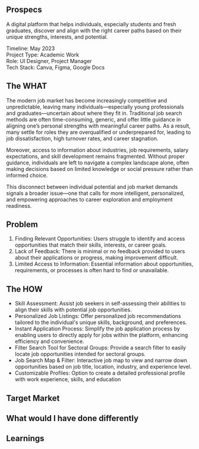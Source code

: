 ## Prospecs
A digital platform that helps individuals, especially students and fresh graduates, discover and align with the right career paths based on their unique strengths, interests, and potential.

Timeline: May 2023 <br>
Project Type: Academic Work <br>
Role: UI Designer, Project Manager <br>
Tech Stack: Canva, Figma, Google Docs <br>

## The WHAT
The modern job market has become increasingly competitive and unpredictable, leaving many individuals—especially young professionals and graduates—uncertain about where they fit in. Traditional job search methods are often time-consuming, generic, and offer little guidance in aligning one’s personal strengths with meaningful career paths. As a result, many settle for roles they are overqualified or underprepared for, leading to job dissatisfaction, high turnover rates, and career stagnation.

Moreover, access to information about industries, job requirements, salary expectations, and skill development remains fragmented. Without proper guidance, individuals are left to navigate a complex landscape alone, often making decisions based on limited knowledge or social pressure rather than informed choice.

This disconnect between individual potential and job market demands signals a broader issue—one that calls for more intelligent, personalized, and empowering approaches to career exploration and employment readiness.

## Problem
1. Finding Relevant Opportunities: Users struggle to identify and access opportunities that match their skills, interests, or career goals.
2. Lack of Feedback: There is minimal or no feedback provided to users about their applications or progress, making improvement difficult.
3. Limited Access to Information: Essential information about opportunities, requirements, or processes is often hard to find or unavailable.

## The HOW
- Skill Assessment: Assist job seekers in self-assessing their abilities to align their skills with potential job opportunities.
- Personalized Job Listings: Offer personalized job recommendations tailored to the individual's unique skills, background, and preferences.
- Instant Application Process: Simplify the job application process by enabling users to directly apply for jobs within the platform, enhancing efficiency and convenience.
- Filter Search Tool for Sectoral Groups: Provide a search filter to easily locate job opportunities intended for sectoral groups.
- Job Search Map & Filter: Interactive job map to view and narrow down opportunities based on job title, location, industry, and experience level.
- Customizable Profiles: Option to create a detailed professional profile with work experience, skills, and education

## Target Market

## What would I have done differently

## Learnings
